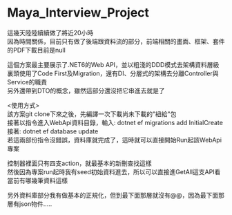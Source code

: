 # Maya_Interview_Project
這幾天陸陸續續做了將近20小時  
因為時間關係，目前只有做了後端跟資料流的部分，前端相關的畫面、框架、套件的PDF下載目前是null

這個方案最主要展示了.NET6的Web API，並以粗淺的DDD模式去架構資料層級  
裏頭使用了Code First及Migration，還有DI、分層式的架構去分離Controller與Service的職責  
另外還帶到DTO的概念，雖然這部分還沒把它串進去就是了  

<使用方式>  
該方案git clone下來之後，先編譯一次下載尚未下載的"紐給"包  
接著以指令進入WebApi資料目錄，輸入: dotnet ef migrations add InitialCreate  
接著: dotnet ef database update  
若這兩部份指令沒錯誤，資料庫就完成了，這時就可以直接開始Run起該WebApi專案  

控制器裡面只有四支action，就最基本的新刪查找這樣  
然後因為專案run起時我有seed初始資料進去，所以可以直接進GetAll這支API看當前有哪幾筆資料這樣  

另外資料庫部分我有做基本的正規化，但到最下面那層就沒有@@，因為最下面那層有json物件.....
